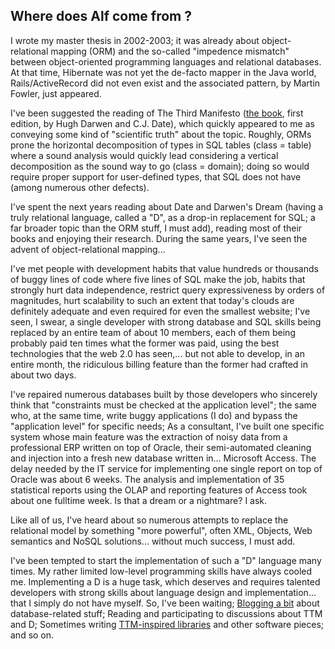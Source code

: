 ## Where does Alf come from ?

I wrote my master thesis in 2002-2003; it was already about object-relational mapping (ORM) and the so-called "impedence mismatch" between object-oriented programming languages and relational databases. At that time, Hibernate was not yet the de-facto mapper in the Java world, Rails/ActiveRecord did not even exist and the associated pattern, by Martin Fowler, just appeared.

I've been suggested the reading of The Third Manifesto ([the book](http://www.amazon.com/Databases-Types-Relational-Model-3rd/dp/0321399420), first edition, by Hugh Darwen and C.J. Date), which quickly appeared to me as conveying some kind of "scientific truth" about the topic. Roughly, ORMs prone the horizontal decomposition of types in SQL tables (class = table) where a sound analysis would quickly lead considering a vertical decomposition as the sound way to go (class = domain); doing so would require proper support for user-defined types, that SQL does not have (among numerous other defects).

I've spent the next years reading about Date and Darwen's Dream (having a truly relational language, called a "D", as a drop-in replacement for SQL; a far broader topic than the ORM stuff, I must add), reading most of their books and enjoying their research. During the same years, I've seen the advent of object-relational mapping... 

I've met people with development habits that value hundreds or thousands of buggy lines of code where five lines of SQL make the job, habits that strongly hurt data independence, restrict query expressiveness by orders of magnitudes, hurt scalability to such an extent that today's clouds are definitely adequate and even required for even the smallest website; I've seen, I swear, a single developer with strong database and SQL skills being replaced by an entire team of about 10 members, each of them being probably paid ten times what the former was paid, using the best technologies that the web 2.0 has seen,... but not able to develop, in an entire month, the ridiculous billing feature than the former had crafted in about two days.

I've repaired numerous databases built by those developers who sincerely think that "constraints must be checked at the application level"; the same who, at the same time, write buggy applications (I do) and bypass the "application level" for specific needs; As a consultant, I've built one specific system whose main feature was the extraction of noisy data from a professional ERP written on top of Oracle, their semi-automated cleaning and injection into a fresh new database written in... Microsoft Access. The delay needed by the IT service for implementing one single report on top of Oracle was about 6 weeks. The analysis and implementation of 35 statistical reports using the OLAP and reporting features of Access took about one fulltime week. Is that a dream or a nightmare? I ask.

Like all of us, I've heard about so numerous attempts to replace the relational model by something "more powerful", often XML, Objects, Web semantics and NoSQL solutions... without much success, I must add.

I've been tempted to start the implementation of such a "D" language many times. My rather limited low-level programming skills have always cooled me. Implementing a D is a huge task, which deserves and requires talented developers with strong skills about language design and implementation... that I simply do not have myself. So, I've been waiting; [Blogging a bit](http://revision-zero.org/logical_data_independence) about database-related stuff; Reading and participating to discussions about TTM and D; Sometimes writing [TTM-inspired libraries](http://github.com/blambeau) and other software pieces; and so on.


